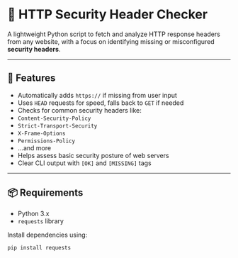 # 🔐 HTTP Security Header Checker

A lightweight Python script to fetch and analyze HTTP response headers from any website, with a focus on identifying missing or misconfigured **security headers**.

---

## 🚀 Features

-  Automatically adds `https://` if missing from user input
-  Uses `HEAD` requests for speed, falls back to `GET` if needed
-  Checks for common security headers like:
  - `Content-Security-Policy`
  - `Strict-Transport-Security`
  - `X-Frame-Options`
  - `Permissions-Policy`
  - ...and more
-  Helps assess basic security posture of web servers
-  Clear CLI output with `[OK]` and `[MISSING]` tags

---

## 📦 Requirements

- Python 3.x
- `requests` library

Install dependencies using:

```bash
pip install requests
